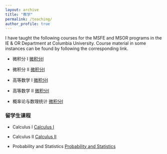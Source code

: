 ```yaml
---
layout: archive
title: "教学"
permalink: /teaching/
author_profile: true
---
```


<!---
{% include base_path %}

{% for post in site.teaching reversed %}
  {% include archive-single.html %}
{% endfor %}
--->

I have taught the following courses for the MSFE and MSOR programs in the IE & OR Department at Columbia University. Course material in some instances can be found by following the corresponding link.

* 微积分 I     [微积分I](/teaching/calculus-I)  

* 微积分 II     [微积分I](/teaching/calculus-I)  

* 高等数学 I     [微积分I](/teaching/calculus-I)  

* 高等数学 II     [微积分I](/teaching/calculus-I)  

* 概率论与数理统计      [微积分I](/teaching/calculus-I)  


### 留学生课程

* Calculus I     [Calculus I](/teaching/calculus-I)  

* Calculus II     [Calculus II](/teaching/calculus-I)  

* Probability and Statistics     [Probability and Statistics](/teaching/calculus-I)  




<!---
* IEOR E4525  [Machine Learning for OR and FE](/teaching/ml-orfe)  
              (Last taught in spring 2017)
* IEOR E4703  [Monte Carlo Simulation](/teaching/monte-carlo)    
              (Last taught in spring 2017)
* IEOR E4706  [Foundations of Financial Engineering](/teaching/foundations-fe)  
              (Last taught in fall 2015)
* IEOR E4602  [Quantitative Risk Management](/teaching/qrm)  
              (Last taught in spring 2016)
* IEOR E4728  [Advanced Programming for Financial Engineering](https://martin-haugh.github.io/files/IEOR_E4728_Logistics_2014.pdf)
              (Last taught in fall 2014 with Fadi Kaddoura)
* IEOR E6703  Advanced Financial Engineering   
              (PhD course; last taught in fall 2011)
* IEOR E4707  [Financial Engineering: Continuous-Time Models](/teaching/cts-time-models)   
              (Last taught in fall 2013)
* IEOR E4710  Term Structure Models   
              (Last taught in spring 2012)
--->
